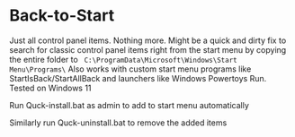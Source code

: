 # Back-to-Start
Just all control panel items. Nothing more. Might be a quick and dirty fix to search for classic control panel items right from the start menu by copying the entire folder to ` C:\ProgramData\Microsoft\Windows\Start Menu\Programs\`
Also works with custom start menu programs like StartIsBack/StartAllBack and launchers like Windows Powertoys Run. 
Tested on Windows 11

Run Quck-install.bat as admin to add to start menu automatically

Similarly run Quck-uninstall.bat to remove the added items
